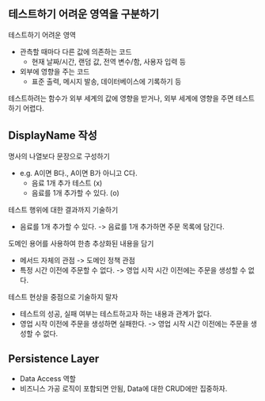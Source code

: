 ## 테스트하기 어려운 영역을 구분하기

테스트하기 어려운 영역

- 관측할 때마다 다른 값에 의존하는 코드
    - 현재 날짜/시간, 랜덤 값, 전역 변수/함, 사용자 입력 등
- 외부에 영향을 주는 코드
    - 표준 출력, 메시지 발송, 데이터베이스에 기록하기 등

테스트하려는 함수가 외부 세계의 값에 영향을 받거나, 외부 세계에 영향을 주면 테스트하기 어렵다.

## DisplayName 작성

명사의 나열보다 문장으로 구성하기

- e.g. A이면 B다., A이면 B가 아니고 C다.
    - 음료 1개 추가 테스트 (x)
    - 음료를 1개 추가할 수 있다. (o)

테스트 행위에 대한 결과까지 기술하기

- 음료를 1개 추가할 수 있다. -> 음료를 1개 추가하면 주문 목록에 담긴다.

도메인 용어를 사용하여 한층 추상화된 내용을 담기

- 메서드 자체의 관점 -> 도메인 정책 관점
- 특정 시간 이전에 주문할 수 없다. -> 영업 시작 시간 이전에는 주문을 생성할 수 없다.

테스트 현상을 중점으로 기술하지 말자
- 테스트의 성공, 실패 여부는 테스트하고자 하는 내용과 관계가 없다.
- 영업 시작 이전에 주문을 생성하면 실패한다. -> 영업 시작 시간 이전에는 주문을 생성할 수 없다.

## Persistence Layer
- Data Access 역할
- 비즈니스 가공 로직이 포함되면 안됨, Data에 대한 CRUD에만 집중하자.
